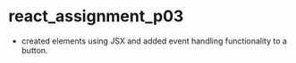 # react_assignment_p03

- created elements using JSX and added event handling functionality to a button.
